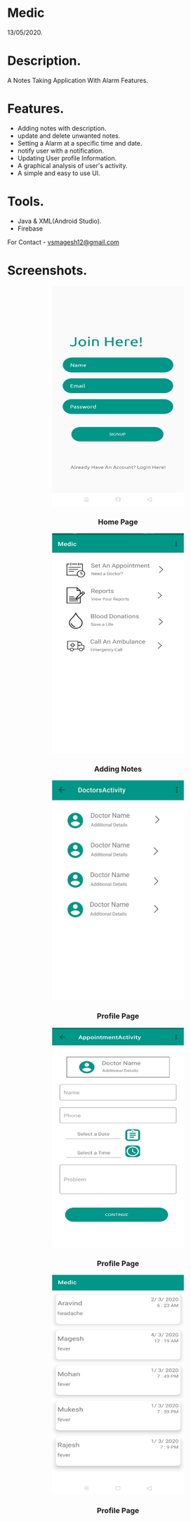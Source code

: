 # Medic
13/05/2020.

# Description.

A Notes Taking Application With Alarm Features.

# Features.

* Adding notes with description.
* update and delete unwanted notes.
* Setting a Alarm at a specific time and date.
* notify user with a notification.
* Updating User profile Information.
* A graphical analysis of user's activity.
* A simple and easy to use UI.

# Tools.

* Java & XML(Android Studio).
* Firebase

For Contact - vsmagesh12@gmail.com

# Screenshots.

<div align="center">
<img src="https://github.com/MageshVS/Medic/blob/master/1.jpg" width="300" height="500" >
<h3>Home Page</h3>
</div>
<div align="center">
<img src="https://github.com/MageshVS/Medic/blob/master/2.jpg" width="300" height="500">
<h3>Adding Notes</h3>
</div>
<div align="center">
<img src="https://github.com/MageshVS/Medic/blob/master/3.jpg" width="300" height="500">
<h3>Profile Page</h3>
<div align="center">
<img src="https://github.com/MageshVS/Medic/blob/master/4.jpg" width="300" height="500">
<h3>Profile Page</h3>
<div align="center">
<img src="https://github.com/MageshVS/Medic/blob/master/5.jpg" width="300" height="500">
<h3>Profile Page</h3>
</div>
